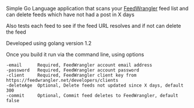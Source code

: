 Simple Go Language application that scans your [FeedWrangler](http://www.feedwrangler.net) feed list and 
can delete feeds which have not had a post in X days

Also tests each feed to see if the feed URL resolves and if not can delete
the feed

Developed using golang version 1.2

Once you build it run via the command line, using options

```
-email      Required, FeedWrangler account email address
-password   Required, FeedWrangler account password
-client     Required, FeedWrangler client key from https://feedwrangler.net/developers/clients
-deleteAge  Optional, Delete feeds not updated since X days, default 300
-commit     Optional, Commit feed deletes to FeedWrangler, default false
```
